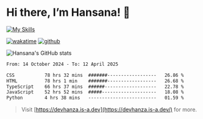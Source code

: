 # Hi there, I’m Hansana! 👋

[![My Skills](https://skillicons.dev/icons?i=js,ts,react,angular,nodejs,py,wordpress,css,html)](https://hansana.is-a.dev)

[![wakatime](https://wakatime.com/badge/user/cf3817f9-1dca-4dc8-876a-c4ae6f6942cc.svg)](https://wakatime.com/@cf3817f9-1dca-4dc8-876a-c4ae6f6942cc)
[![github](https://img.shields.io/github/followers/DevHanza?logo=github&style=plastic)](https://github.com/DevHanza?tab=followers)

![Hansana's GitHub stats](https://github-readme-stats.vercel.app/api?username=DevHanza\&hide=issues\&show_icons=true&theme=dark)

<!--START_SECTION:waka-->

```txt
From: 14 October 2024 - To: 12 April 2025

CSS           78 hrs 32 mins  #######------------------   26.86 %
HTML          78 hrs 1 min    #######------------------   26.68 %
TypeScript    66 hrs 37 mins  ######-------------------   22.78 %
JavaScript    52 hrs 52 mins  #####--------------------   18.08 %
Python        4 hrs 38 mins   -------------------------   01.59 %
```

<!--END_SECTION:waka-->

> Visit [https://devhanza.is-a.dev](https://devhanza.is-a.dev/) for more.
